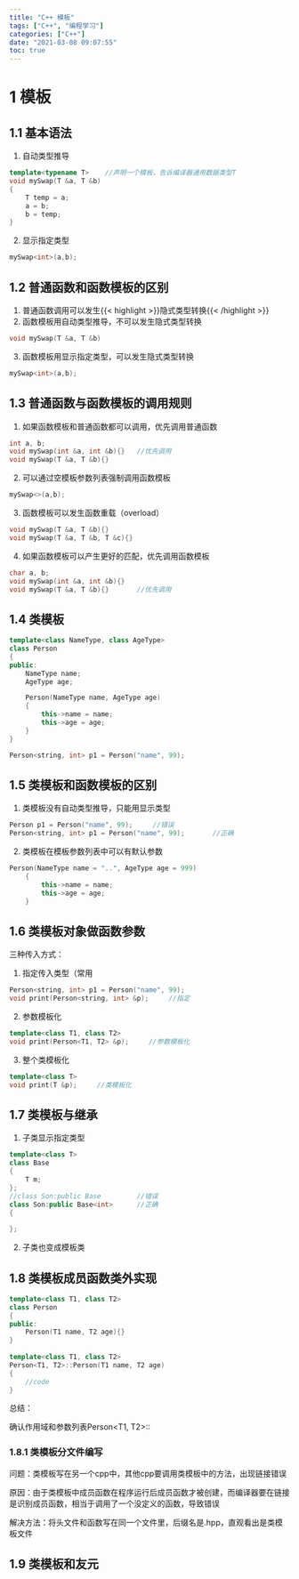 ```yaml
---
title: "C++ 模板"
tags: ["C++", "编程学习"]
categories: ["C++"]
date: "2021-03-08 09:07:55"
toc: true
---
```


# 1 模板
## 1.1 基本语法
1. 自动类型推导
```cpp
template<typename T>    //声明一个模板，告诉编译器通用数据类型T
void mySwap(T &a, T &b)
{
    T temp = a;
    a = b;
    b = temp;
}
```

2. 显示指定类型
```cpp
mySwap<int>(a,b);
```

## 1.2 普通函数和函数模板的区别
1. 普通函数调用可以发生{{< highlight >}}隐式类型转换{{< /highlight >}}
2. 函数模板用自动类型推导，不可以发生隐式类型转换
```cpp
void mySwap(T &a, T &b)
```

3. 函数模板用显示指定类型，可以发生隐式类型转换
```cpp
mySwap<int>(a,b);
```

## 1.3 普通函数与函数模板的调用规则
1. 如果函数模板和普通函数都可以调用，优先调用普通函数
```cpp
int a, b;
void mySwap(int &a, int &b){}   //优先调用
void mySwap(T &a, T &b){}
```
2. 可以通过空模板参数列表强制调用函数模板
```cpp
mySwap<>(a,b);
```

3. 函数模板可以发生函数重载（overload）
```cpp
void mySwap(T &a, T &b){}
void mySwap(T &a, T &b, T &c){}
```

4. 如果函数模板可以产生更好的匹配，优先调用函数模板
```cpp
char a, b;
void mySwap(int &a, int &b){}   
void mySwap(T &a, T &b){}       //优先调用
```

## 1.4 类模板
```cpp
template<class NameType, class AgeType>
class Person
{
public:
    NameType name;
    AgeType age;

    Person(NameType name, AgeType age)
    {
        this->name = name;
        this->age = age;
    }
}

Person<string, int> p1 = Person("name", 99);
```

## 1.5 类模板和函数模板的区别
1. 类模板没有自动类型推导，只能用显示类型
```cpp
Person p1 = Person("name", 99);     //错误
Person<string, int> p1 = Person("name", 99);       //正确
```

2. 类模板在模板参数列表中可以有默认参数
```cpp
Person(NameType name = "..", AgeType age = 999)
    {
        this->name = name;
        this->age = age;
    }
```

## 1.6  类模板对象做函数参数
三种传入方式：
1. 指定传入类型（常用
```cpp
Person<string, int> p1 = Person("name", 99);
void print(Person<string, int> &p);     //指定
```

2. 参数模板化
```cpp
template<class T1, class T2>
void print(Person<T1, T2> &p);     //参数模板化
```

3. 整个类模板化
```cpp
template<class T>
void print(T &p);     //类模板化
```

## 1.7 类模板与继承
1. 子类显示指定类型
```cpp
template<class T>
class Base
{
    T m;
};
//class Son:public Base         //错误
class Son:public Base<int>      //正确
{
    
};
```

2. 子类也变成模板类

## 1.8 类模板成员函数类外实现

```cpp
template<class T1, class T2>
class Person
{
public:
    Person(T1 name, T2 age){}
}
  
template<class T1, class T2>
Person<T1, T2>::Person(T1 name, T2 age)
{
    //code
}
```

总结：

确认作用域和参数列表Person<T1, T2>::

### 1.8.1 类模板分文件编写
问题：类模板写在另一个cpp中，其他cpp要调用类模板中的方法，出现链接错误

原因：由于类模板中成员函数在程序运行后成员函数才被创建，而编译器要在链接是识别成员函数，相当于调用了一个没定义的函数，导致错误

解决方法：将头文件和函数写在同一个文件里，后缀名是.hpp，直观看出是类模板文件

## 1.9 类模板和友元
